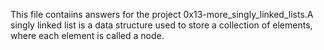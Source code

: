 This file contaiins answers for the project 0x13-more_singly_linked_lists.A singly linked list is a data structure used to store a collection of elements, where each element is called a node.
